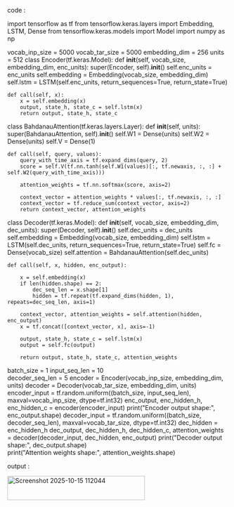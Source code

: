 code :

import tensorflow as tf
from tensorflow.keras.layers import Embedding, LSTM, Dense
from tensorflow.keras.models import Model
import numpy as np

vocab_inp_size = 5000
vocab_tar_size = 5000
embedding_dim = 256
units = 512
class Encoder(tf.keras.Model):
    def __init__(self, vocab_size, embedding_dim, enc_units):
        super(Encoder, self).__init__()
        self.enc_units = enc_units
        self.embedding = Embedding(vocab_size, embedding_dim)
        self.lstm = LSTM(self.enc_units, return_sequences=True, return_state=True)

    def call(self, x):
        x = self.embedding(x)
        output, state_h, state_c = self.lstm(x)
        return output, state_h, state_c
class BahdanauAttention(tf.keras.layers.Layer):
    def __init__(self, units):
        super(BahdanauAttention, self).__init__()
        self.W1 = Dense(units)
        self.W2 = Dense(units)
        self.V = Dense(1)

    def call(self, query, values):
        query_with_time_axis = tf.expand_dims(query, 2)
        score = self.V(tf.nn.tanh(self.W1(values)[:, tf.newaxis, :, :] + self.W2(query_with_time_axis)))

        attention_weights = tf.nn.softmax(score, axis=2)

        context_vector = attention_weights * values[:, tf.newaxis, :, :]
        context_vector = tf.reduce_sum(context_vector, axis=2)
        return context_vector, attention_weights
class Decoder(tf.keras.Model):
    def __init__(self, vocab_size, embedding_dim, dec_units):
        super(Decoder, self).__init__()
        self.dec_units = dec_units
        self.embedding = Embedding(vocab_size, embedding_dim)
        self.lstm = LSTM(self.dec_units, return_sequences=True, return_state=True)
        self.fc = Dense(vocab_size)
        self.attention = BahdanauAttention(self.dec_units)

    def call(self, x, hidden, enc_output):

        x = self.embedding(x)  
        if len(hidden.shape) == 2:
            dec_seq_len = x.shape[1]
            hidden = tf.repeat(tf.expand_dims(hidden, 1), repeats=dec_seq_len, axis=1)

        context_vector, attention_weights = self.attention(hidden, enc_output)
        x = tf.concat([context_vector, x], axis=-1)

        output, state_h, state_c = self.lstm(x)
        output = self.fc(output) 

        return output, state_h, state_c, attention_weights
batch_size = 1
input_seq_len = 10  
decoder_seq_len = 5 
encoder = Encoder(vocab_inp_size, embedding_dim, units)
decoder = Decoder(vocab_tar_size, embedding_dim, units)
encoder_input = tf.random.uniform((batch_size, input_seq_len), maxval=vocab_inp_size, dtype=tf.int32)
enc_output, enc_hidden_h, enc_hidden_c = encoder(encoder_input)
print("Encoder output shape:", enc_output.shape)
decoder_input = tf.random.uniform((batch_size, decoder_seq_len), maxval=vocab_tar_size, dtype=tf.int32)
dec_hidden = enc_hidden_h
dec_output, dec_hidden_h, dec_hidden_c, attention_weights = decoder(decoder_input, dec_hidden, enc_output)
print("Decoder output shape:", dec_output.shape)  
print("Attention weights shape:", attention_weights.shape) 

output :

<img width="313" height="55" alt="Screenshot 2025-10-15 112044" src="https://github.com/user-attachments/assets/03387edb-12aa-4122-b59b-7b7912f161cf" />
